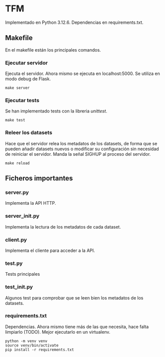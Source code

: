 # TFM
Implementado en Python 3.12.6. Dependencias en requirements.txt.


## Makefile
En el makefile están los principales comandos.

### Ejecutar servidor
Ejecuta el servidor. Ahora mismo se ejecuta en localhost:5000. Se utiliza en modo debug de Flask.
```
make server
```
### Ejecutar tests
Se han implementado tests con la libreria *unittest*.
```
make test
```
### Releer los datasets
Hace que el servidor relea los metadatos de los datasets, de forma que se pueden añadir datasets nuevos o modificar su configuración sin necesidad de reiniciar el servidor. Manda la señal SIGHUP al proceso del servidor.
```
make reload
```

## Ficheros importantes
### server.py
Implementa la API HTTP.

### server_init.py
Implementa la lectura de los metadatos de cada dataset.

### client.py
Implementa el cliente para acceder a la API.

### test.py
Tests principales

### test_init.py
Algunos test para comprobar que se leen bien los metadatos de los datasets.

### requirements.txt
Dependencias. Ahora mismo tiene más de las que necesita, hace falta limpiarlo (TODO). Mejor ejecutarlo en un virtualenv.
```
python -m venv venv
source venv/bin/activate
pip install -r requirements.txt
```
